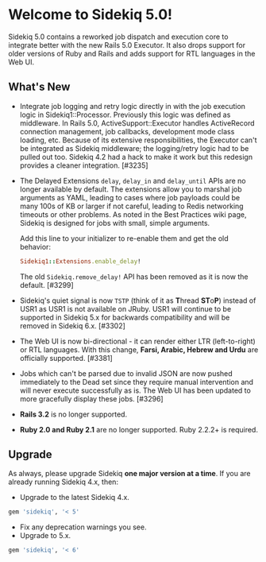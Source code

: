 # Welcome to Sidekiq 5.0!

Sidekiq 5.0 contains a reworked job dispatch and execution core to integrate
better with the new Rails 5.0 Executor.  It also drops support for older
versions of Ruby and Rails and adds support for RTL languages in the Web UI.

## What's New

* Integrate job logging and retry logic directly in with the job
  execution logic in Sidekiq1::Processor.  Previously this logic was
  defined as middleware.  In Rails 5.0, ActiveSupport::Executor handles ActiveRecord
  connection management, job callbacks, development mode class loading,
  etc.  Because of its extensive responsibilities, the Executor can't be
  integrated as Sidekiq middleware; the logging/retry logic had to be pulled out
  too.  Sidekiq 4.2 had a hack to make it work but this redesign provides
  a cleaner integration. [#3235]
* The Delayed Extensions `delay`, `delay_in` and `delay_until` APIs are
  no longer available by default.  The extensions allow you to marshal
  job arguments as YAML, leading to cases where job payloads could be many
  100s of KB or larger if not careful, leading to Redis networking
  timeouts or other problems.  As noted in the Best Practices wiki page,
  Sidekiq is designed for jobs with small, simple arguments.

  Add this line to your initializer to re-enable them and get the old behavior:
  ```ruby
  Sidekiq1::Extensions.enable_delay!
  ```
  The old `Sidekiq.remove_delay!` API has been removed as it is now the default. [#3299]
* Sidekiq's quiet signal is now `TSTP` (think of it as **T**hread
  **ST**o**P**) instead of USR1 as USR1 is not available on JRuby.
  USR1 will continue to be supported in Sidekiq 5.x for backwards
  compatibility and will be removed in Sidekiq 6.x. [#3302]
* The Web UI is now bi-directional - it can render either LTR
  (left-to-right) or RTL languages. With this change, **Farsi, Arabic,
  Hebrew and Urdu** are officially supported. [#3381]
* Jobs which can't be parsed due to invalid JSON are now pushed
  immediately to the Dead set since they require manual intervention and
  will never execute successfully as is.  The Web UI has been updated to
  more gracefully display these jobs. [#3296]
* **Rails 3.2** is no longer supported.
* **Ruby 2.0 and Ruby 2.1** are no longer supported. Ruby 2.2.2+ is required.

## Upgrade

As always, please upgrade Sidekiq **one major version at a time**.
If you are already running Sidekiq 4.x, then:

* Upgrade to the latest Sidekiq 4.x.
```ruby
gem 'sidekiq', '< 5'
```
* Fix any deprecation warnings you see.
* Upgrade to 5.x.
```ruby
gem 'sidekiq', '< 6'
```
